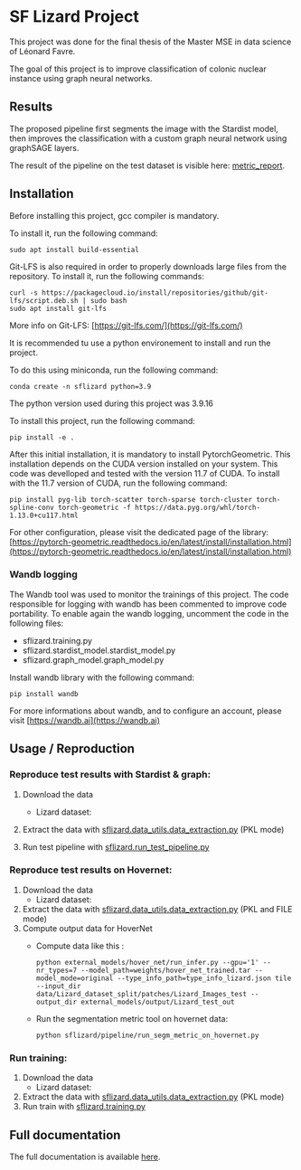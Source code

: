 # SF Lizard Project

This project was done for the final thesis of the Master MSE in data science of Léonard Favre.

The goal of this project is to improve classification of colonic nuclear instance using graph neural networks.

## Results

The proposed pipeline first segments the image with the Stardist model, then improves the classification with a custom graph neural network using graphSAGE layers.

The result of the pipeline on the test dataset is visible here: [metric_report](output/stardist_pipeline/final_result/test_results.md).

## Installation

Before installing this project, gcc compiler is mandatory.

To install it, run the following command:

```
sudo apt install build-essential
```

Git-LFS is also required in order to properly downloads large files from the repository.
To install it, run the following commands:

```
curl -s https://packagecloud.io/install/repositories/github/git-lfs/script.deb.sh | sudo bash
sudo apt install git-lfs
```
More info on Git-LFS: [https://git-lfs.com/](https://git-lfs.com/)


It is recommended tu use a python environement to install and run the project. 

To do this using miniconda, run the following command:

```
conda create -n sflizard python=3.9
```
The python version used during this project was 3.9.16


To install this project, run the following command:
```
pip install -e .
```

After this initial installation, it is mandatory to install PytorchGeometric. This installation depends on the CUDA version installed on your system. 
This code was develloped and tested with the version 11.7 of CUDA.
To install with the 11.7 version of CUDA, run the following command:
```
pip install pyg-lib torch-scatter torch-sparse torch-cluster torch-spline-conv torch-geometric -f https://data.pyg.org/whl/torch-1.13.0+cu117.html
```
For other configuration, please visit the dedicated page of the library: [https://pytorch-geometric.readthedocs.io/en/latest/install/installation.html](https://pytorch-geometric.readthedocs.io/en/latest/install/installation.html)

### Wandb logging

The Wandb tool was used to monitor the trainings of this project. The code responsible for logging with wandb has been commented to improve code portability. To enable again the wandb logging, uncomment the code in the following files:

* sflizard.training.py
* sflizard.stardist_model.stardist_model.py
* sflizard.graph_model.graph_model.py

Install wandb library with the following command:
```
pip install wandb
```

For more informations about wandb, and to configure an account, please visit [https://wandb.ai](https://wandb.ai)


## Usage / Reproduction

### Reproduce test results with Stardist & graph:

1. Download the data 
    * Lizard dataset:
2. Extract the data with [sflizard.data_utils.data_extraction.py](docs/sflizard.data_utils.md#sflizarddata_utilsdata_extraction) (PKL mode)

3. Run test pipeline with [sflizard.run_test_pipeline.py](docs/sflizard.md#sflizardrun_test_pipeline)


### Reproduce test results on Hovernet:

1. Download the data 
    * Lizard dataset:
2. Extract the data with [sflizard.data_utils.data_extraction.py](docs/sflizard.data_utils.md#sflizarddata_utilsdata_extraction) (PKL and FILE mode)
3. Compute output data for HoverNet
    * Compute data like this : 
        ```
        python external_models/hover_net/run_infer.py --gpu='1' --nr_types=7 --model_path=weights/hover_net_trained.tar --model_mode=original --type_info_path=type_info_lizard.json tile --input_dir data/Lizard_dataset_split/patches/Lizard_Images_test --output_dir external_models/output/Lizard_test_out
        ```
    
    * Run the segmentation metric tool on hovernet data:
        ```
        python sflizard/pipeline/run_segm_metric_on_hovernet.py 
        ```

### Run training:

1. Download the data 
    * Lizard dataset:
2. Extract the data with [sflizard.data_utils.data_extraction.py](docs/sflizard.data_utils.md#sflizarddata_utilsdata_extraction)  (PKL mode)
3. Run train with [sflizard.training.py](docs/sflizard.md#sflizardtraining)

## Full documentation 

The full documentation is available [here](docs/index.md).

